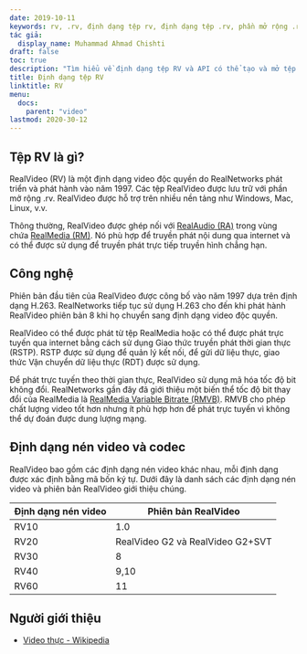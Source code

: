 ```yaml
---
date: 2019-10-11
keywords: rv, .rv, định dạng tệp rv, định dạng tệp .rv, phần mở rộng .rv, định dạng video rv, định dạng tệp RealVideo
tác giả:
  display_name: Muhammad Ahmad Chishti
draft: false
toc: true
description: "Tìm hiểu về định dạng tệp RV và API có thể tạo và mở tệp RV."
title: Định dạng tệp RV
linktitle: RV
menu:
  docs:
    parent: "video"
lastmod: 2020-30-12
---
```


## Tệp RV là gì? ##

RealVideo (RV) là một định dạng video độc quyền do RealNetworks phát triển và phát hành vào năm 1997. Các tệp RealVideo được lưu trữ với phần mở rộng .rv. RealVideo được hỗ trợ trên nhiều nền tảng như Windows, Mac, Linux, v.v.

Thông thường, RealVideo được ghép nối với [RealAudio (RA)](/vi/audio/ra/) trong vùng chứa [RealMedia (RM)](/vi/video/rm/). Nó phù hợp để truyền phát nội dung qua internet và có thể được sử dụng để truyền phát trực tiếp truyền hình chẳng hạn.

## Công nghệ ##

Phiên bản đầu tiên của RealVideo được công bố vào năm 1997 dựa trên định dạng H.263. RealNetworks tiếp tục sử dụng H.263 cho đến khi phát hành RealVideo phiên bản 8 khi họ chuyển sang định dạng video độc quyền.

RealVideo có thể được phát từ tệp RealMedia hoặc có thể được phát trực tuyến qua internet bằng cách sử dụng Giao thức truyền phát thời gian thực (RSTP). RSTP được sử dụng để quản lý kết nối, để gửi dữ liệu thực, giao thức Vận chuyển dữ liệu thực (RDT) được sử dụng.

Để phát trực tuyến theo thời gian thực, RealVideo sử dụng mã hóa tốc độ bit không đổi. RealNetworks gần đây đã giới thiệu một biến thể tốc độ bit thay đổi của RealMedia là [RealMedia Variable Bitrate (RMVB)](/vi/video/rmvb/). RMVB cho phép chất lượng video tốt hơn nhưng ít phù hợp hơn để phát trực tuyến vì không thể dự đoán được dung lượng mạng.

## Định dạng nén video và codec ##

RealVideo bao gồm các định dạng nén video khác nhau, mỗi định dạng được xác định bằng mã bốn ký tự. Dưới đây là danh sách các định dạng nén video và phiên bản RealVideo giới thiệu chúng.

|Định dạng nén video|Phiên bản RealVideo|
|---|---|
|RV10|1.0|
|RV20|RealVideo G2 và RealVideo G2+SVT|
|RV30|8|
|RV40|9,10|
|RV60|11|

## Người giới thiệu ##

- [Video thực - Wikipedia](https://en.wikipedia.org/wiki/RealVideo)

